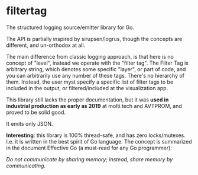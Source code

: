 # filtertag

The structured logging source/emitter library for Go.

The API is partially inspired by sirupsen/logrus, though the concepts are different, and un-orthodox at all.

The main difference from classic logging approach, is that here is no concept of "level", instead we operate with the "filter tag". The Filter Tag is arbitrary string, which denotes some specific "layer", or part of code, and you can arbitrarily use any number of these tags. There's no hierarchy of them. Instead, the
user myst specify a specific list of filter tags to be included in the output, or filtered/included at the visualization app.

This library still lacks the proper documentation, but it was __used in industrial production as early as 2019__ at molti.tech and AVTPROM, and proved to be solid good.

It emits only JSON.

__Interesting__: this library is 100% thread-safe, and has zero locks/mutexes. I.e. it is written in the best spirit of Go language. The concept is summarized in the document Effective Go (a must-read for any Go programmer):

   _Do not communicate by sharing memory; instead, share memory by communicating._

